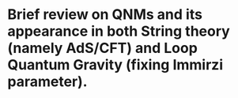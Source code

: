 # Brief review on QNMs and its appearance in both String theory (namely AdS/CFT) and Loop Quantum Gravity (fixing Immirzi parameter). 
